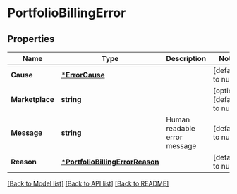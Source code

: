 # PortfolioBillingError

## Properties
Name | Type | Description | Notes
------------ | ------------- | ------------- | -------------
**Cause** | [***ErrorCause**](ErrorCause.md) |  | [default to null]
**Marketplace** | **string** |  | [optional] [default to null]
**Message** | **string** | Human readable error message | [default to null]
**Reason** | [***PortfolioBillingErrorReason**](PortfolioBillingErrorReason.md) |  | [default to null]

[[Back to Model list]](../README.md#documentation-for-models) [[Back to API list]](../README.md#documentation-for-api-endpoints) [[Back to README]](../README.md)

